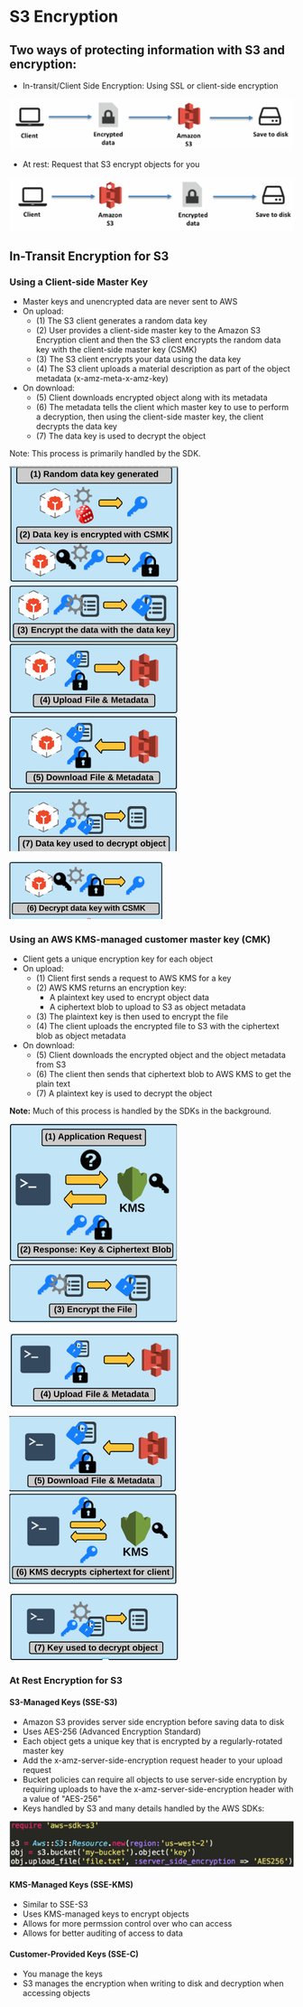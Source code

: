 # S3 Encryption

## Two ways of protecting information with S3 and encryption:

* In-transit/Client Side Encryption: Using SSL or client-side encryption

![](../../../.gitbook/assets/image%20%2824%29.png)

* At rest: Request that S3 encrypt objects for you

![](../../../.gitbook/assets/image%20%2825%29.png)

## In-Transit Encryption for S3

### Using a Client-side Master Key 

* Master keys and unencrypted data are never sent to AWS 
* On upload: 
  * \(1\) The S3 client generates a random data key 
  * \(2\) User provides a client-side master key to the Amazon S3 Encryption client and then the S3 client encrypts the random data key with the client-side master key \(CSMK\) 
  * \(3\) The S3 client encrypts your data using the data key 
  * \(4\) The S3 client uploads a material description as part of the object metadata \(x-amz-meta-x-amz-key\)
* On download: 
  * \(5\) Client downloads encrypted object along with its metadata 
  * \(6\) The metadata tells the client which master key to use to perform a decryption, then using the client-side master key, the client decrypts the data key 
  * \(7\) The data key is used to decrypt the object

Note: This process is primarily handled by the SDK.

![](../../../.gitbook/assets/image%20%2835%29.png)

![](../../../.gitbook/assets/image%20%2821%29.png)

### Using an AWS KMS-managed customer master key \(CMK\) 

* Client gets a unique encryption key for each object 
* On upload: 
  * \(1\) Client first sends a request to AWS KMS for a key 
  * \(2\) AWS KMS returns an encryption key:
    * A plaintext key used to encrypt object data
    * A ciphertext blob to upload to S3 as object metadata
  * \(3\) The plaintext key is then used to encrypt the file
  * \(4\) The client uploads the encrypted file to S3 with the ciphertext blob as object metadata
* On download: 
  * \(5\) Client downloads the encrypted object and the object metadata from S3 
  * \(6\) The client then sends that ciphertext blob to AWS KMS to get the plain text 
  * \(7\) A plaintext key is used to decrypt the object

**Note:** Much of this process is handled by the SDKs in the background.

![](../../../.gitbook/assets/image%20%286%29.png)

![](../../../.gitbook/assets/image%20%2829%29.png)

![](../../../.gitbook/assets/image%20%283%29.png)

![](../../../.gitbook/assets/image%20%2820%29.png)

### At Rest Encryption for S3

#### S3-Managed Keys \(SSE-S3\)

* Amazon S3 provides server side encryption before saving data to disk 
* Uses AES-256 \(Advanced Encryption Standard\) 
* Each object gets a unique key that is encrypted by a regularly-rotated master key 
* Add the x-amz-server-side-encryption request header to your upload request 
* Bucket policies can require all objects to use server-side encryption by requiring uploads to have the x-amz-server-side-encryption header with a value of "AES-256" 
* Keys handled by S3 and many details handled by the AWS SDKs:

![](../../../.gitbook/assets/image%20%2834%29.png)

#### KMS-Managed Keys \(SSE-KMS\)

* Similar to SSE-S3 
* Uses KMS-managed keys to encrypt objects 
* Allows for more permssion control over who can access 
* Allows for better auditing of access to data

#### Customer-Provided Keys \(SSE-C\)

* You manage the keys 
* S3 manages the encryption when writing to disk and decryption when accessing objects

